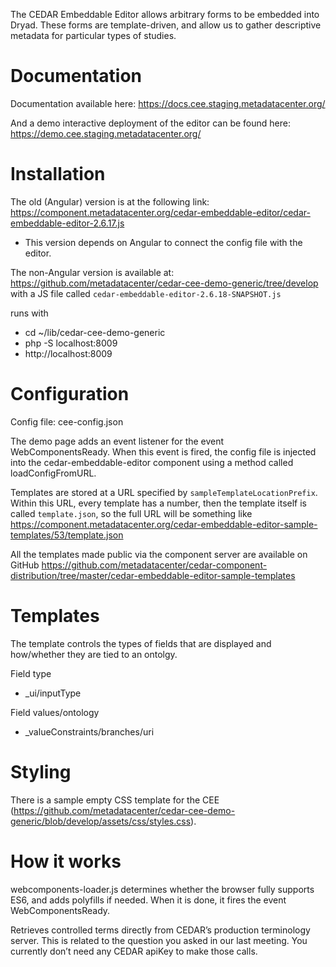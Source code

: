 
The CEDAR Embeddable Editor allows arbitrary forms to be embedded into
Dryad. These forms are template-driven, and allow us to gather descriptive
metadata for particular types of studies.

Documentation
=============

Documentation available here:
https://docs.cee.staging.metadatacenter.org/

And a demo interactive deployment of the editor can be found here:
https://demo.cee.staging.metadatacenter.org/


Installation
==============

The old (Angular) version is at the following link:
https://component.metadatacenter.org/cedar-embeddable-editor/cedar-embeddable-editor-2.6.17.js
- This version depends on Angular to connect the config file with the editor.

The non-Angular version is available at: 
https://github.com/metadatacenter/cedar-cee-demo-generic/tree/develop
with a JS file called `cedar-embeddable-editor-2.6.18-SNAPSHOT.js`

runs with
- cd ~/lib/cedar-cee-demo-generic
- php -S localhost:8009
- http://localhost:8009


Configuration
==============

Config file: cee-config.json

The demo page adds an event listener for the event WebComponentsReady. When this
event is fired, the config file is injected into the cedar-embeddable-editor
component using a method called loadConfigFromURL.

Templates are stored at a URL specified by
`sampleTemplateLocationPrefix`. Within this URL, every template has a number,
then the template itself is called `template.json`, so the full URL will be
something like
https://component.metadatacenter.org/cedar-embeddable-editor-sample-templates/53/template.json

All the templates made public via the component server are available on GitHub
https://github.com/metadatacenter/cedar-component-distribution/tree/master/cedar-embeddable-editor-sample-templates


Templates
==========

The template controls the types of fields that are displayed and how/whether
they are tied to an ontolgy.

Field type
- _ui/inputType

Field values/ontology
- _valueConstraints/branches/uri


Styling
=======

There is a sample empty CSS template for the CEE (https://github.com/metadatacenter/cedar-cee-demo-generic/blob/develop/assets/css/styles.css).


How it works
==============

webcomponents-loader.js determines whether the browser fully supports ES6, and
adds polyfills if needed. When it is done, it fires the event
WebComponentsReady.

Retrieves controlled terms directly from CEDAR’s production terminology
server. This is related to the question you asked in our last meeting. You
currently don’t need any CEDAR apiKey to make those calls.
